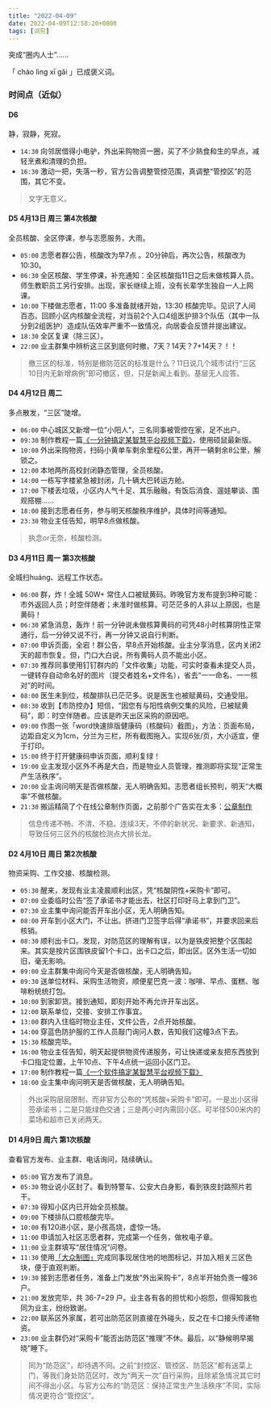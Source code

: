 ```yaml
---
title: "2022-04-09"
date: 2022-04-09T12:58:20+0800
tags: [词穷]
---
```


突成“圈内人士”…… 

「 cháo lìng xī gǎi 」已成褒义词。

<!--more-->
### 时间点（近似）

#### D6

静，寂静，死寂。

- `14:30` 向邻居借得小电驴，外出采购物资一圈，买了不少熟食和生的早点，减轻烹煮和清理的负担。
- `16:30` 激动一把，失落一秒，官方公告调整管控范围，真调整“管控区”的范围，其它不变。

> 文字无意义。


#### D5 4月13日 周三 第4次核酸

全员核酸、全区停课，参与志愿服务，大雨。

- `05:00` 志愿者群公告，核酸改为早7点 。20分钟后，再次公告，核酸改为10:30。
- `06:30` 全区核酸、学生停课，补充通知：全区核酸指11日之后未做核算人员。师生教职员工另行安排。出现，家长继续上班，没有长辈学生独自一人上网课。
- `10:00` 下楼做志愿者，11:00 多准备就绪开始，13:30 核酸完毕。见识了人间百态。回顾小区内核酸全流程，对当前2个入口4组医护排3个队伍（其中一队分到2组医护）造成队伍效率严重不一致情况，向居委会反馈并提出建议。
- `18:30` 全区复课（除三区）。
- `22:00` 业主群集中辨析这三区到底何时撤，7天？14天？7+14天？！！

> 撤三区的标准，特别是撤防范区的标准是什么？11日说几个城市试行“三区10日内无新增病例”即可撤区，但，只是新闻上看到。基层无人应答。

#### D4 4月12日 周二

多点散发，“三区”陡增。

- `06:00` 中心城区又新增一位“小阳人”，三名同事被管控在家，足不出户。
- `09:30` 制作教程一篇[《一分钟搞定某智慧平台视频下载》](https://www.yuque.com/lmm214/tech/rseo1l)，使用硕鼠最新版。
- `10:00` 外出采购物资，扫码小黄单车剩余里程6公里，再开一辆剩余8公里，解锁之。
- `12:00` 本地两所高校封闭静态管理，全员核酸。
- `14:00` 一栋写字楼紧急被封闭，几十辆大巴转运方舱。
- `17:00` 下楼丢垃圾，小区内人气十足、其乐融融，有饭后消食、遛娃攀谈、围观搭棚……
- `18:00` 接到志愿者任务，参与明天核酸秩序维护，具体时间等通知。
- `23:30` 物业主任告知，明早8点做核酸。

> 执念or无奈，核酸检测。

#### D3 4月11日 周一 第3次核酸

全城扫huáng、远程工作状态。

- `06:00` 群，炸！全城 50W+ 常住人口被赋黄码。昨晚官方发布提到3种可能：市外返回人员；时空伴随者；未准时做核算。可茫茫多的人非以上原因，也是黄码！
- `06:30` 紧急消息，轰炸！前一分钟说未做核算黄码的可凭48小时核算阴性正常通行，后一分钟又说不行，再一分钟又说自行判断。
- `07:00` 申诉页面，全宕！群公告，早8点开始核酸。业主分享消息，区内关闭2天的超市恢复。但，门口大白说，所有黄码人员不能出小区。
- `07:30` 推荐同事使用钉钉群内的「文件收集」功能，可实时查看未提交人员，一键转存自动命名好的图片（提交者姓名+文件名），省去“一一命名、一一核对”的时间。
- `08:00` 医生未到位，核酸排队已茫茫多。说是医生也被赋黄码，交通受阻。
- `08:30` 收到【市防控办】短信，“因您有与阳性病例交集的风险，已被赋黄码”，即：时空伴随者。应该是昨天出区采购的原因吧。
- `09:00` 作图一张「word快速排版健康码（核酸码）截图」，方法：页面布局，边距自定义为1cm，分兰为三栏，所有截图拖入。实现6张/页，大小适宜，便于打印。
- `15:00` 终于打开健康码申诉页面，顺利复绿！
- `19:00` 业主发现小区外不再是大白，而是物业人员管理，推测即将实现“正常生产生活秩序”。
- `20:00` 业主询问明天是否做核酸，无人明确告知。志愿者组长预判，明天“大概率”不做核酸。
- `21:30` 搬运精简了个在线公章制作页面，之前那个广告实在太多：[公章制作](https://edui123.com/gongzhang/)

> 信息传递不畅、不清、不稳。连续3天，不停的新状况、新要求、新通知，导致任何三区外的核酸检测点大排长龙。

#### D2 4月10日 周日 第2次核酸

物资采购、工作交接、核酸检测。

- `05:30` 醒来，发现有业主凌晨顺利出区，凭“核酸阴性+采购卡”即可。
- `07:00` 业委临时公告“签了承诺书才能出去，社区打印好马上拿到门卫”。
- `07:30` 业主集中询问能否开车出小区，无人明确告知。
- `08:00` 开车到小区大门，不让出。挤进门卫签字后得“承诺书”，并要求回来后核销。
- `08:30` 顺利出卡口。发现，对防范区的理解有误，以为是铁皮把整个区围起来。其实是按片区围铁皮留1个卡口，出卡口之后，即出区。区外生活一切如旧，毫无影响。
- `09:00` 业主群集中询问今天是否做核酸，无人明确告知。
- `09:30` 送单位材料、采购生活物资，顺便星巴克一波：咖啡、早点、蛋糕、咖啡粉统统打包。
- `10:00` 到家卸货。接到通知，即刻开始不再允许开车出区。
- `12:00` 联系单位，交接、安排工作事宜。
- `13:00` 群内入住临时物业主任，文件公告，2点开始核酸。
- `14:00` 穿蓝色防护服的工作人员敲门询问人数，告知我们这幢3点下去。
- `15:30` 核酸完毕。
- `16:00` 物业主任告知，明天起提供物资传递服务，可让快递或亲友把东西放到卡口指定位置，上午10点、下午4点统一运回小区门卫。
- `17:00` 制作教程一篇[《一个软件搞定某智慧平台视频下载》](https://www.yuque.com/lmm214/tech/vem5lv)
- `18:00` 业主集中询问明天是否做核酸，无人明确告知。

> 外出采购层层限制，而非官方公布的“凭核酸+采购卡”即可。一是出小区得签承诺书；二是只能绿色交通；三是两小时内需回小区。可半径500米内的菜场和超市已关闭两天。

#### D1 4月9日 周六 第1次核酸

查看官方发布、业主群、电话询问，陆续确认。

- `05:00` 官方发布了消息。
- `05:30` 物业说小区封了。看到特警车、公安大白身影，看到铁皮封路照片若干。
- `07:30` 得知小区内已开始全员核酸。
- `09:00` 下楼排队口腔核酸完毕。
- `10:00` 有120进小区，是小孩高烧，虚惊一场。
- `11:00` 申请加入社区志愿者群，完成第一个任务，做枚电子章。
- `11:00` 业主群填写“居住情况”问卷。
- `11:30` 使用[「大众制图」](https://g.dituhui.com/new/)完成同事现居住地的地图标记，并加入相关三区色块，便于直观判断。
- `19:30` 接到志愿者任务，准备上门发放“外出采购卡”，8点半开始负责一幢36户。
- `21:00` 发放完毕，共 36-7=29 户。业主各有各的担忧和小抱怨，但得知我也同为业主，纷纷致谢。
- `22:00` 联系区外家属，若可出防范区则直接在外碰头，反之在卡口接头传递物资。
- `23:00` 业主群仍对“采购卡”能否出防范区“推理”不休。最后，以“静候明早揭晓”睡下。

> 同为“防范区”，却待遇不同。之前“封控区、管控区、防范区”都有送菜上门，等我们身处防范区时，改为“两天一次”自行采购，且除紧急情况其它时间不得出小区。与官方公布的“防范区：保持正常生产生活秩序”不同，实际情况更符合“管控区”。